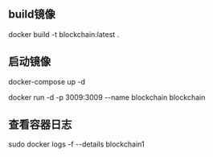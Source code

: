 ## build镜像
docker build -t blockchain:latest .

## 启动镜像 
docker-compose up -d

docker run -d -p 3009:3009 --name blockchain blockchain 

## 查看容器日志
sudo docker logs -f --details blockchain1